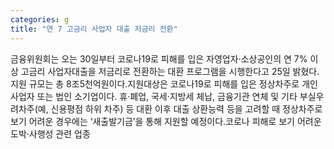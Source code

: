 ```yaml
---
categories: g
title: "연 7 고금리 사업자 대출 저금리 전환"
---
```

금융위원회는 오는 30일부터 코로나19로 피해를 입은 자영업자·소상공인의 연 7% 이상 고금리 사업자대출을 저금리로 전환하는 대환 프로그램을 시행한다고 25일 밝혔다. 지원 규모는 총 8조5천억원이다.지원대상은 코로나19로 피해를 입은 정상차주로 개인사업자 또는 법인 소기업이다. 휴·폐업, 국세·지방세 체납, 금융기관 연체 및 기타 부실우려차주(예, 신용평점 하위 차주) 등 대환 이후 대출 상환능력 등을 고려할 때 정상차주로 보기 어려운 경우에는 ‘새출발기금’을 통해 지원할 예정이다.코로나 피해로 보기 어려운 도박·사행성 관련 업종